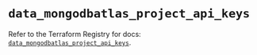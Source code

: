 # `data_mongodbatlas_project_api_keys`

Refer to the Terraform Registry for docs: [`data_mongodbatlas_project_api_keys`](https://registry.terraform.io/providers/mongodb/mongodbatlas/1.22.0/docs/data-sources/project_api_keys).
